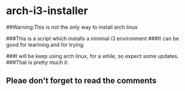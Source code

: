 # arch-i3-installer
##Warning:This is not the only way to install arch linux

###This is a script which installs a minimal i3 environment 
###It can be good for learining and for trying.

###I will be keep using arch linux, for a while, so expect some updates.
###That is pretty much it.
## Pleae don't forget to read the comments

